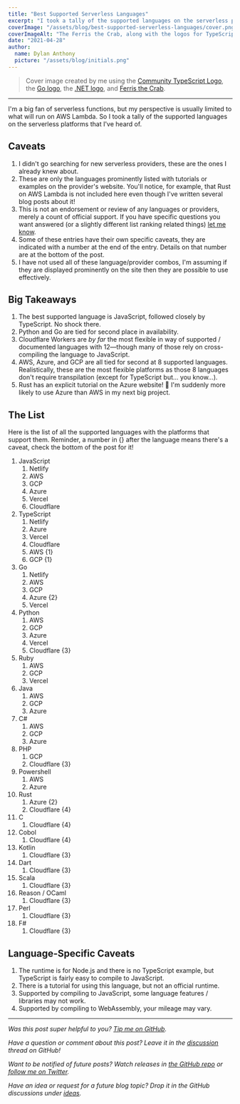 ```yaml
---
title: "Best Supported Serverless Languages"
excerpt: "I took a tally of the supported languages on the serverless platforms that I've heard of."
coverImage: "/assets/blog/best-supported-serverless-languages/cover.png"
coverImageAlt: "The Ferris the Crab, along with the logos for TypeScript, .NET, and Go, sit above the text 'Serverless Languages'."
date: "2021-04-28"
author:
  name: Dylan Anthony
  picture: "/assets/blog/initials.png"
---
```


> Cover image created by me using the [Community TypeScript Logo], the [Go logo], the [.NET logo], and [Ferris the Crab].

---

I'm a big fan of serverless functions, but my perspective is usually limited to what will run on AWS Lambda. So I took a tally of the supported languages on the serverless platforms that I've heard of.

## Caveats

1. I didn't go searching for new serverless providers, these are the ones I already knew about.
2. These are only the languages prominently listed with tutorials or examples on the provider's website. You'll notice, for example, that Rust on AWS Lambda is not included here even though I've written several blog posts about it!
3. This is not an endorsement or review of any languages or providers, merely a count of official support. If you have specific questions you want answered (or a slightly different list ranking related things) [let me know][discussion].
4. Some of these entries have their own specific caveats, they are indicated with a number at the end of the entry. Details on that number are at the bottom of the post.
5. I have not used all of these language/provider combos, I'm assuming if they are displayed prominently on the site then they are possible to use effectively.

## Big Takeaways

1. The best supported language is JavaScript, followed closely by TypeScript. No shock there.
2. Python and Go are tied for second place in availability.
3. Cloudflare Workers are _by far_ the most flexible in way of supported / documented languages with 12—though many of those rely on cross-compiling the language to JavaScript.
4. AWS, Azure, and GCP are all tied for second at 8 supported languages. Realistically, these are the most flexible platforms as those 8 languages don't require transpilation (except for TypeScript but... you know...).
5. Rust has an explicit tutorial on the Azure website! 🥰 I'm suddenly more likely to use Azure than AWS in my next big project.

## The List

Here is the list of all the supported languages with the platforms that support them. Reminder, a number in {} after the language means there's a caveat, check the bottom of the post for it!

1. JavaScript
   1. Netlify
   2. AWS
   3. GCP
   4. Azure
   5. Vercel
   6. Cloudflare
2. TypeScript
   1. Netlify
   2. Azure
   3. Vercel
   4. Cloudflare
   5. AWS {1}
   6. GCP {1}
3. Go
   1. Netlify
   2. AWS
   3. GCP
   4. Azure {2}
   5. Vercel
4. Python
   1. AWS
   2. GCP
   3. Azure
   4. Vercel
   5. Cloudflare {3}
5. Ruby
   1. AWS
   2. GCP
   3. Vercel
6. Java
   1. AWS
   2. GCP
   3. Azure
7. C#
   1. AWS
   2. GCP
   3. Azure
8. PHP
   1. GCP
   2. Cloudflare {3}
9. Powershell
   1. AWS
   2. Azure
10. Rust
    1. Azure {2}
    2. Cloudflare {4}
11. C
    1. Cloudflare {4}
12. Cobol
    1. Cloudflare {4}
13. Kotlin
    1. Cloudflare {3}
14. Dart
    1. Cloudflare {3}
15. Scala
    1. Cloudflare {3}
16. Reason / OCaml
    1. Cloudflare {3}
17. Perl
    1. Cloudflare {3}
18. F#
    1. Cloudflare {3}

## Language-Specific Caveats

1. The runtime is for Node.js and there is no TypeScript example, but TypeScript is fairly easy to compile to JavaScript.
2. There is a tutorial for using this language, but not an official runtime.
3. Supported by compiling to JavaScript, some language features / libraries may not work.
4. Supported by compiling to WebAssembly, your mileage may vary.

---

_Was this post super helpful to you? [Tip me on GitHub][github one time]._

_Have a question or comment about this post? Leave it in the [discussion] thread on GitHub!_

_Want to be notified of future posts? Watch releases in [the GitHub repo] or [follow me on Twitter][twitter]._

_Have an idea or request for a future blog topic? Drop it in the GitHub discussions under [ideas]._

[community typescript logo]: https://github.com/remojansen/logo.ts
[go logo]: https://blog.golang.org/go-brand
[.net logo]: https://github.com/dotnet/brand
[ferris the crab]: https://www.rustacean.net
[github one time]: https://github.com/sponsors/dbanty?frequency=one-time&sponsor=dbanty
[ideas]: https://github.com/dbanty/dylananthony.com/discussions/categories/ideas
[the github repo]: https://github.com/dbanty/dylananthony.com
[twitter]: https://twitter.com/TBDylan
[discussion]: https://github.com/dbanty/dylananthony.com/discussions/71
